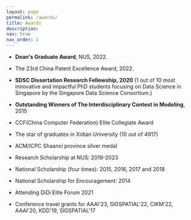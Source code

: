 ```yaml
---
layout: page
permalink: /awards/
title: Awards
description: 
nav: true
nav_order: 2
---
```


<div>
  <ul>
  <li><p><strong>Dean's Graduate Award</strong>, NUS, 2022.</p>
  </li>
  <li><p>The 23rd China Patent Excellence Award, 2022.</p>
  </li>
  <li><p><strong>SDSC Dissertation Research Fellowship, 2020</strong> (1 out of 10 most innovative and impactful PhD students focusing on Data Science in Singapore by the Singapore Data Science Consortium.)</p>
  </li>
  <li><p><strong>Outstanding Winners of The Interdisciplinary Contest in Modeling</strong>, 2015</p>
  </li>
  <li><p>CCF(China Computer Federation) Elite Collegiate Award</p>
  </li>
  <li><p>The star of graduates in Xidian University (10 out of 4917)</p>
  </li>
  <li><p>ACM/ICPC Shaanxi province silver medal</p>
  </li>
  <li><p>Research Scholarship at NUS: 2019-2023</p>
  </li>
  <li><p>National Scholarship (four times): 2015, 2016, 2017 and 2018</p>
  </li>
  <li><p>National Scholarship for Encouragement: 2014</p>
  </li>
  <li><p>Attending DiDi Elite Forum 2021</p>
  </li>
  <li><p>Conference travel grants for AAAI'23, SIGSPATIAL'22, CIKM'22, AAAI'20, KDD'19, SIGSPATIAL'17</p>
  </li>
  </ul>
</div>
